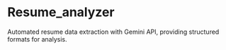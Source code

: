 # Resume_analyzer
Automated resume data extraction with Gemini API, providing structured formats for analysis.
